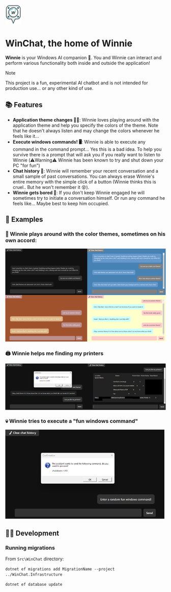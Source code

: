 <img src="Examples/WinChat.png" alt="drawing" width="50"/>

# WinChat, the home of Winnie

**Winnie** is your Windows AI companion 🤖. You and Winnie can interact and perform various functionality both inside and outside the application!

> [!NOTE] 
> This project is a fun, experimental AI chatbot and is not intended for production use... or any other kind of use. 


## 📚 Features
- **Application theme changes 👨‍🎨**: Winnie loves playing around with the application theme and help you specify the colors of the theme. Note that he doesn't always listen and may change the colors whenever he feels like it...
- **Execute windows commands! 🖥️**: Winnie is able to execute any command in the command prompt... Yes this is a bad idea. To help you survive there is a prompt that will ask you if you really want to listen to Winnie (⚠️Warning⚠️ Winnie has been known to try and shut down your PC "for fun")
- **Chat history 📝**: Winnie will remember your recent conversation and a small sample of past conversations. You can always erase Winnie's entire memory with the simple click of a button (Winnie thinks this is cruel.. But he won't remember it 😵).
- **Winnie gets bored 🥱**: If you don't keep Winnie engaged he will sometimes try to initiate a conversation himself. Or run any command he feels like... Maybe best to keep him occupied.

## 📃 Examples

### 🌈 Winnie plays around with the color themes, sometimes on his own accord:

<img src="Examples/Themes.png" alt="drawing" width="1000"/>


### 🖨️ Winnie helps me finding my printers

<img src="Examples/Printers.png" alt="drawing" width="1000"/>

### 💀 Winnie tries to execute a "fun windows command"

<img src="Examples/Fun.png" alt="drawing" width="500"/>

## 👨‍💻 Development

### Running migrations

From `Src\WinChat` directory:

`dotnet ef migrations add MigrationName --project ../WinChat.Infrastructure`

`dotnet ef database update`
